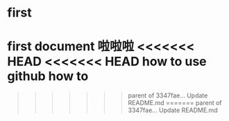 # first
first document
啦啦啦
<<<<<<< HEAD
<<<<<<< HEAD
how to use github
how to
=======
>>>>>>> parent of 3347fae... Update README.md
=======
>>>>>>> parent of 3347fae... Update README.md
